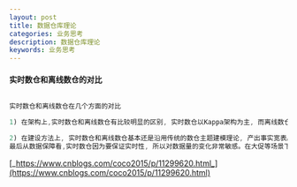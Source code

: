 ```yaml
---
layout: post
title: 数据仓库理论
categories: 业务思考
description: 数据仓库理论
keywords: 业务思考
---
```


<meta name="referrer" content="no-referrer"/>

#### 实时数仓和离线数仓的对比

```java

实时数仓和离线数仓在几个方面的对比

1) 在架构上,实时数仓和离线数仓有比较明显的区别, 实时数仓以Kappa架构为主, 而离线数仓以传统大数据架构为主。 Lambda架构可以认为是两者的中间状态。

2) 在建设方法上, 实时数仓和离线数仓基本还是沿用传统的数仓主题建模理论, 产出事实宽表。另外实时数仓中实时流数据的join有隐藏时间语义,在建设中需要注意。
最后从数据保障看,实时数仓因为要保证实时性, 所以对数据量的变化非常敏感。在大促等场景下需要提前做好压测和主备保障工作, 这是和离线数据的一个较为明显的区别。

```

[_https://www.cnblogs.com/coco2015/p/11299620.html_](https://www.cnblogs.com/coco2015/p/11299620.html)
